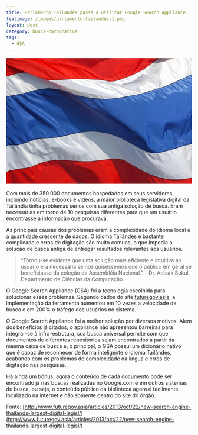 ```yaml
---
title: Parlamento Tailandês passa a utilizar Google Search Appliance
featimage: /images/parlamento-tailandes-1.png
layout: post
category: busca-corporativa
tags: 
  - GSA
---
```


![Bandeira da Tailândia](/images/parlamento-tailandes-2.jpg)

Com mais de 350.000 documentos hospedados em seus servidores, incluindo notícias, e-books e vídeos, a maior biblioteca legislativa digital da Tailândia tinha problemas sérios com sua antiga solução de busca. Eram necessárias em torno de 10 pesquisas diferentes para que um usuário encontrasse a informação que procurava.

As principais causas dos problemas eram a complexidade do idioma local e a quantidade crescente de dados. O idioma Tailândes é bastante complicado e erros de digitação são muito comuns, o que impedia a solução de busca antiga de entregar resultados relevantes aos usuários.

>“Tornou-se evidente que uma solução mais eficiente e intuitiva ao usuário era necessária se nós quiséssemos que o público em geral se beneficiasse da coleção da Assembléia Nacional.” – Dr. Adisak Sukul, Departmento de Ciências da Computação

O Google Search Appliance (GSA) foi a tecnologia escolhida para solucionar esses problemas. Segundo dados do site [futuregov.asia](http://www.futuregov.asia/articles/2013/oct/22/new-search-engine-thailands-largest-digital-legisl/), a implementação da ferramenta aumentou em 10 vezes a velocidade de busca e em 200% o tráfego dos usuários no sistema.

O Google Search Appliance foi a melhor solução por diversos motivos. Além dos benefícios já citados, o appliance não apresentou barreiras para integrar-se à infra-estrutura, sua busca universal permite com que documentos de diferentes repositórios sejam encontrados a partir da mesma caixa de busca e, o principal, o GSA possui um dicionário nativo que é capaz de reconhecer de forma inteligente o idioma Tailândes, acabando com os problemas de complexidade da língua e erros de digitação nas pesquisas.

Há ainda um bônus, agora o conteúdo de cada documento pode ser encontrado já nas buscas realizadas no Google.com e em outros sistemas de busca, ou seja, o conteúdo público da biblioteca agora é facilmente localizado na internet e não somente dentro do site do órgão.

Fonte: [http://www.futuregov.asia/articles/2013/oct/22/new-search-engine-thailands-largest-digital-legisl/](http://www.futuregov.asia/articles/2013/oct/22/new-search-engine-thailands-largest-digital-legisl/)